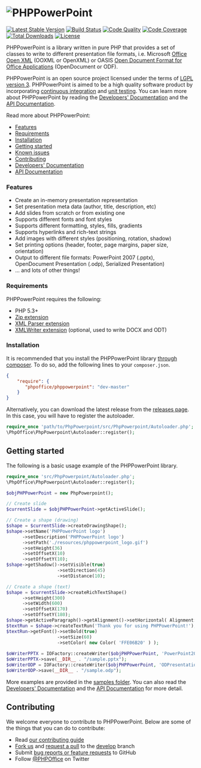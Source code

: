 # ![PHPPowerPoint](https://github.com/PHPOffice/PHPPowerPoint/raw/master/docs/images/PHPPowerPointLogo.png "PHPPowerPoint")

[![Latest Stable Version](https://poser.pugx.org/phpoffice/phppowerpoint/v/stable.png)](https://packagist.org/packages/phpoffice/phppowerpoint)
[![Build Status](https://travis-ci.org/PHPOffice/PHPPowerPoint.svg?branch=master)](https://travis-ci.org/PHPOffice/PHPPowerPoint)
[![Code Quality](https://scrutinizer-ci.com/g/PHPOffice/PHPPowerPoint/badges/quality-score.png?s=b5997ce59ac2816b4514f3a38de9900f6d492c1d)](https://scrutinizer-ci.com/g/PHPOffice/PHPPowerPoint/)
[![Code Coverage](https://scrutinizer-ci.com/g/PHPOffice/PHPPowerPoint/badges/coverage.png?s=742a98745725c562955440edc8d2c39d7ff5ae25)](https://scrutinizer-ci.com/g/PHPOffice/PHPPowerPoint/)
[![Total Downloads](https://poser.pugx.org/phpoffice/phppowerpoint/downloads.png)](https://packagist.org/packages/phpoffice/phppowerpoint)
[![License](https://poser.pugx.org/phpoffice/phppowerpoint/license.png)](https://packagist.org/packages/phpoffice/phppowerpoint)


PHPPowerPoint is a library written in pure PHP that provides a set of classes to write to different presentation file formats, i.e. Microsoft [Office Open XML](http://en.wikipedia.org/wiki/Office_Open_XML) (OOXML or OpenXML) or OASIS [Open Document Format for Office Applications](http://en.wikipedia.org/wiki/OpenDocument) (OpenDocument or ODF). 

PHPPowerPoint is an open source project licensed under the terms of [LGPL version 3](https://github.com/PHPOffice/PHPPowerPoint/blob/develop/COPYING.LESSER). PHPPowerPoint is aimed to be a high quality software product by incorporating [continuous integration](https://travis-ci.org/PHPOffice/PHPPowerPoint) and [unit testing](http://phpoffice.github.io/PHPPowerPoint/coverage/develop/). You can learn more about PHPPowerPoint by reading the [Developers' Documentation](http://phppowerpoint.readthedocs.org/) and the [API Documentation](http://phpoffice.github.io/PHPPowerPoint/docs/develop/).

Read more about PHPPowerPoint:

- [Features](#features)
- [Requirements](#requirements)
- [Installation](#installation)
- [Getting started](#getting-started)
- [Known issues](#known-issues)
- [Contributing](#contributing)
- [Developers' Documentation](http://phppowerpoint.readthedocs.org/)
- [API Documentation](http://phpoffice.github.io/PHPPowerPoint/docs/master/)

### Features

- Create an in-memory presentation representation
- Set presentation meta data (author, title, description, etc)
- Add slides from scratch or from existing one
- Supports different fonts and font styles
- Supports different formatting, styles, fills, gradients
- Supports hyperlinks and rich-text strings
- Add images with different styles (positioning, rotation, shadow)
- Set printing options (header, footer, page margins, paper size, orientation)
- Output to different file formats: PowerPoint 2007 (.pptx), OpenDocument Presentation (.odp), Serialized Presentation)
- ... and lots of other things!

### Requirements

PHPPowerPoint requires the following:

- PHP 5.3+
- [Zip extension](http://php.net/manual/en/book.zip.php)
- [XML Parser extension](http://www.php.net/manual/en/xml.installation.php)
- [XMLWriter extension](http://php.net/manual/en/book.xmlwriter.php) (optional, used to write DOCX and ODT)

### Installation

It is recommended that you install the PHPPowerPoint library [through composer](http://getcomposer.org/). To do so, add
the following lines to your ``composer.json``.

```json
{
    "require": {
       "phpoffice/phppowerpoint": "dev-master"
    }
}
```

Alternatively, you can download the latest release from the [releases page](https://github.com/PHPOffice/PHPPowerPoint/releases).
In this case, you will have to register the autoloader.

```php
require_once 'path/to/PhpPowerpoint/src/PhpPowerpoint/Autoloader.php';
\PhpOffice\PhpPowerpoint\Autoloader::register();
```

## Getting started

The following is a basic usage example of the PHPPowerPoint library.

```php
require_once 'src/PhpPowerpoint/Autoloader.php';
\PhpOffice\PhpPowerpoint\Autoloader::register();

$objPHPPowerPoint = new PhpPowerpoint();

// Create slide
$currentSlide = $objPHPPowerPoint->getActiveSlide();

// Create a shape (drawing)
$shape = $currentSlide->createDrawingShape();
$shape->setName('PHPPowerPoint logo')
      ->setDescription('PHPPowerPoint logo')
      ->setPath('./resources/phppowerpoint_logo.gif')
      ->setHeight(36)
      ->setOffsetX(10)
      ->setOffsetY(10);
$shape->getShadow()->setVisible(true)
                   ->setDirection(45)
                   ->setDistance(10);

// Create a shape (text)
$shape = $currentSlide->createRichTextShape()
      ->setHeight(300)
      ->setWidth(600)
      ->setOffsetX(170)
      ->setOffsetY(180);
$shape->getActiveParagraph()->getAlignment()->setHorizontal( Alignment::HORIZONTAL_CENTER );
$textRun = $shape->createTextRun('Thank you for using PHPPowerPoint!');
$textRun->getFont()->setBold(true)
                   ->setSize(60)
                   ->setColor( new Color( 'FFE06B20' ) );
                   
$oWriterPPTX = IOFactory::createWriter($objPHPPowerPoint, 'PowerPoint2007');
$oWriterPPTX->save(__DIR__ . "/sample.pptx");
$oWriterODP = IOFactory::createWriter($objPHPPowerPoint, 'ODPresentation');
$oWriterODP->save(__DIR__ . "/sample.odp");
```

More examples are provided in the [samples folder](samples/). You can also read the [Developers' Documentation](http://phppowerpoint.readthedocs.org/) and the [API Documentation](http://phpoffice.github.io/PHPPowerPoint/docs/master/) for more detail.


## Contributing

We welcome everyone to contribute to PHPPowerPoint. Below are some of the things that you can do to contribute:

- Read [our contributing guide](https://github.com/PHPOffice/PHPPowerPoint/blob/master/CONTRIBUTING.md)
- [Fork us](https://github.com/PHPOffice/PHPPowerPoint/fork) and [request a pull](https://github.com/PHPOffice/PHPPowerPoint/pulls) to the [develop](https://github.com/PHPOffice/PHPPowerPoint/tree/develop) branch
- Submit [bug reports or feature requests](https://github.com/PHPOffice/PHPPowerPoint/issues) to GitHub
- Follow [@PHPOffice](https://twitter.com/PHPOffice) on Twitter
